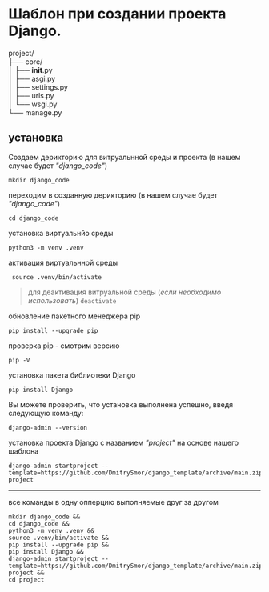 # Шаблон при создании проекта Django.

project/\
├── core/\
│   ├── __init__.py\
│   ├── asgi.py\
│   ├── settings.py\
│   ├── urls.py\
│   └── wsgi.py\
└── manage.py

## установка
Создаем дерикторию для витруальнной среды и проекта (в нашем случае будет _"django_code"_)
```commandline
mkdir django_code
```
переходим в созданную дерикторию (в нашем случае будет _"django_code"_)
 ```commandline
 cd django_code
 ```
установка виртуальнйо среды
 ```commandline
 python3 -m venv .venv
```
активация виртуальнной среды 
```commandline
 source .venv/bin/activate
```
> для  деактивация витруальной среды (_если необходимо использовать_) `deactivate`

обновление пакетного менеджера pip 
```commandline
pip install --upgrade pip
```
проверка pip - смотрим версию 
```commandline
pip -V 
```
установка пакета библиотеки Django
```commandline
pip install Django
```
Вы можете проверить, что установка выполнена успешно, введя следующую команду: 
```commandline
django-admin --version
```

установка проекта Django с названием _"project"_ на основе нашего шаблона
```commandline
django-admin startproject --template=https://github.com/DmitrySmor/django_template/archive/main.zip project
```
***
все команды в одну опперцию выполняемые друг за другом
```commandline
mkdir django_code && 
cd django_code && 
python3 -m venv .venv &&  
source .venv/bin/activate &&
pip install --upgrade pip &&
pip install Django &&
django-admin startproject --template=https://github.com/DmitrySmor/django_template/archive/main.zip project &&
cd project
```